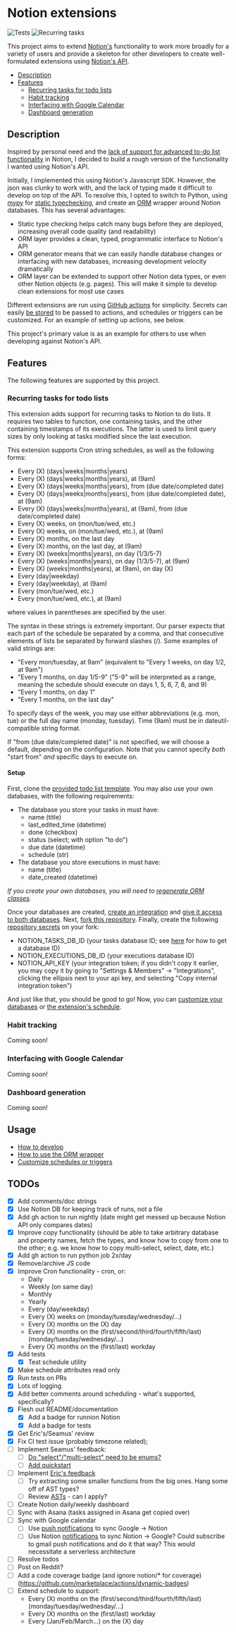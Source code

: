 # Notion extensions

![Tests](https://github.com/fwallacevt/notion-recurring-tasks/actions/workflows/ci.yml/badge.svg)
![Recurring tasks](https://github.com/fwallacevt/notion-recurring-tasks/actions/workflows/run-recurring-tasks.yml/badge.svg)

This project aims to extend [Notion's](https://www.notion.so/product) functionality to work more broadly for a variety
of users and provide a skeleton for other developers to create well-formulated extensions using [Notion's
API](https://developers.notion.com/).

- [Description](#description)
- [Features](#features)
  - [Recurring tasks for todo lists](#recurring-tasks-for-todo-lists)
  - [Habit tracking](#habit-tracking)
  - [Interfacing with Google Calendar](#interfacing-with-google-calendar)
  - [Dashboard generation](#dashboard-generation)

## Description

Inspired by personal need and the [lack of support for advanced to-do list
functionality](https://www.reddit.com/r/Notion/comments/o1i2ge/come_on_notion_we_need_recurring_tasks_in_2021/) in
Notion, I decided to build a rough version of the functionality I wanted using Notion's API.

Initially, I implemented this using Notion's Javascript SDK. However, the json was clunky to work with, and the lack of
typing made it difficult to develop on top of the API. To resolve this, I opted to switch to Python, using
[mypy](https://github.com/python/mypy) for [static
typechecking](https://en.wikipedia.org/wiki/Type_system#Static_type_checking), and create an
[ORM](https://en.wikipedia.org/wiki/Object%E2%80%93relational_mapping) wrapper around Notion databases. This has several
advantages:

- Static type checking helps catch many bugs before they are deployed, increasing overall code quality (and readability)
- ORM layer provides a clean, typed, programmatic interface to Notion's API
- ORM generator means that we can easily handle database changes or interfacing with new databases, increasing
  development velocity dramatically
- ORM layer can be extended to support other Notion data types, or even other Notion objects (e.g. pages). This will
  make it simple to develop clean extensions for most use cases

Different extensions are run using [GitHub actions](https://github.com/features/actions) for simplicity. Secrets can
easily [be
stored](https://docs.github.com/en/actions/security-guides/encrypted-secrets#creating-encrypted-secrets-for-a-repository)
to be passed to actions, and schedules or triggers can be customized. For an example of setting up actions, see below.

This project's primary value is as an example for others to use when developing against Notion's API.

## Features

The following features are supported by this project.

### Recurring tasks for todo lists

This extension adds support for recurring tasks to Notion to do lists. It requires two tables to function, one
containing tasks, and the other containing timestamps of its executions. The latter is used to limit query sizes by only
looking at tasks modified since the last execution.

This extension supports Cron string schedules, as well as the following forms:

- Every (X) (days|weeks|months|years)
- Every (X) (days|weeks|months|years), at (9am)
- Every (X) (days|weeks|months|years), from (due date/completed date)
- Every (X) (days|weeks|months|years), from (due date/completed date), at (9am)
- Every (X) (days|weeks|months|years), at (9am), from (due date/completed date)
- Every (X) weeks, on (mon/tue/wed, etc.)
- Every (X) weeks, on (mon/tue/wed, etc.), at (9am)
- Every (X) months, on the last day
- Every (X) months, on the last day, at (9am)
- Every (X) (weeks|months|years), on day (1/3/5-7)
- Every (X) (weeks|months|years), on day (1/3/5-7), at (9am)
- Every (X) (weeks|months|years), at (9am), on day (X)
- Every (day|weekday)
- Every (day|weekday), at (9am)
- Every (mon/tue/wed, etc.)
- Every (mon/tue/wed, etc.), at (9am)

where values in parentheses are specified by the user.

The syntax in these strings is extremely important. Our parser expects that each part of the schedule be separated by a
comma, and that consecutive elements of lists be separated by forward slashes (/). Some examples of valid strings are:

- "Every mon/tuesday, at 9am" (equivalent to "Every 1 weeks, on day 1/2, at 9am")
- "Every 1 months, on day 1/5-9" ("5-9" will be interpreted as a range, meaning the schedule should execute on days 1,
  5, 6, 7, 8, and 9)
- "Every 1 months, on day 1"
- "Every 1 months, on the last day"

To specify days of the week, you may use either abbreviations (e.g. mon, tue) or the full day name (monday, tuesday).
Time (9am) must be in dateutil-compatible string format.

If "from (due date/completed date)" is not specified, we will choose a default, depending on the configuration. Note
that you cannot specify _*both*_ "start from" _*and*_ specific days to execute on.

#### Setup

First, clone the [provided todo list
template](https://airy-gravity-ede.notion.site/1fdbd589f8764f08bef994417a4452b4?v=20895c9c302e4bdaa6ebee836c2d2ab1). You
may also use your own databases, with the following requirements:

- The database you store your tasks in must have:
  - name (title)
  - last_edited_time (datetime)
  - done (checkbox)
  - status (select; with option "to do")
  - due date (datetime)
  - schedule (str)
- The database you store executions in must have:
  - name (title)
  - date_created (datetime)

_*If you create your own databases, you will need to [regenerate ORM classes](./docs/orm-usage.md).*_

Once your databases are created, [create an
integration](https://developers.notion.com/docs/getting-started#step-1-create-an-integration) and [give it access to
both databases](https://developers.notion.com/docs/getting-started#step-2-share-a-database-with-your-integration). Next,
[fork this repository](https://docs.github.com/en/get-started/quickstart/fork-a-repo#forking-a-repository). Finally,
create the following [repository
secrets](https://docs.github.com/en/actions/security-guides/encrypted-secrets#creating-encrypted-secrets-for-a-repository)
on your fork:

- NOTION_TASKS_DB_ID (your tasks database ID; see [here](https://stackoverflow.com/a/67729240) for how to get a database
  ID)
- NOTION_EXECUTIONS_DB_ID (your executions database ID)
- NOTION_API_KEY (your integration token; if you didn't copy it earlier, you may copy it by going to "Settings &
  Members" -> "Integrations", clicking the ellipsis next to your api key, and selecting "Copy internal integration
  token")

And just like that, you should be good to go! Now, you can [customize your databases](./docs/orm-usage.md) or [the
extension's schedule](./customizing-schedules.md).

### Habit tracking

Coming soon!

### Interfacing with Google Calendar

Coming soon!

### Dashboard generation

Coming soon!

## Usage

- [How to develop](./docs/developing.md)
- [How to use the ORM wrapper](./docs/orm-usage.md)
- [Customize schedules or triggers](./docs/customizing-schedules.md)

## TODOs

- [x] Add comments/doc strings
- [x] Use Notion DB for keeping track of runs, not a file
- [x] Add gh action to run nightly (date might get messed up because Notion API only compares dates)
- [x] Improve copy functionality (should be able to take arbitrary database and property names, fetch the types, and know
      how to copy from one to the other; e.g. we know how to copy multi-select, select, date, etc.)
- [x] Add gh action to run python job 2x/day
- [x] Remove/archive JS code
- [x] Improve Cron functionality - cron, or:
  - Daily
  - Weekly (on same day)
  - Monthly
  - Yearly
  - Every (day/weekday)
  - Every (X) weeks on (monday/tuesday/wednesday/...)
  - Every (X) months on the (X) day
  - Every (X) months on the (first/second/third/fourth/fifth/last) (monday/tuesday/wednesday/...)
  - Every (X) months on the (first/last) workday
- [x] Add tests
  - [x] Test schedule utility
- [x] Make schedule attributes read only
- [x] Run tests on PRs
- [x] Lots of logging
- [x] Add better comments around scheduling - what's supported, specifically?
- [x] Flesh out README/documentation
  - [x] Add a badge for runnion Notion
  - [x] Add a badge for tests
- [x] Get Eric's/Seamus' review
- [x] Fix CI test issue (probably timezone related);
- [ ] Implement Seamus' feedback:
  - [ ] [Do "select"/"multi-select" need to be
        enums?](https://github.com/fwallacevt/notion-recurring-tasks/commit/95dd55f7b87cd8d762878a6eecf61317bb82b7af#r58538653)
  - [ ] [Add
        quickstart](https://github.com/fwallacevt/notion-recurring-tasks/commit/fbc5119588e3cf183697d3ac1d83faceb31723d1#r58538760)
- [ ] Implement [Eric's feedback](https://faradayio.slack.com/archives/DN6PMFWAE/p1635116064016800)
  - [ ] Try extracting some smaller functions from the big ones. Hang some off of AST types?
  - [ ] Review [ASTs](https://en.wikipedia.org/wiki/Abstract_syntax_tree) - can I apply?
- [ ] Create Notion daily/weekly dashboard
- [ ] Sync with Asana (tasks assigned in Asana get copied over)
- [ ] Sync with Google calendar
  - [ ] Use [push notifications](https://developers.google.com/calendar/api/guides/push) to sync Google -> Notion
  - [ ] Use Notion [notifications](https://www.notion.so/Notification-settings-94f63a146f864552abba335881848947) to sync
        Notion -> Google? Could subscribe to gmail push notifications and do it that way? This would necessitate a
        serverless architecture
- [ ] Resolve todos
- [ ] Post on Reddit?
- [ ] Add a code coverage badge (and ignore notion/\* for coverage) (https://github.com/marketplace/actions/dynamic-badges)
- [ ] Extend schedule to support:
  - Every (X) months on the (first/second/third/fourth/fifth/last) (monday/tuesday/wednesday/...)
  - Every (X) months on the (first/last) workday
  - Every (Jan/Feb/March...) on the (X) day
